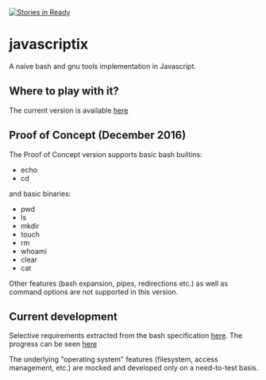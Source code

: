 [![Stories in Ready](https://badge.waffle.io/micul01/javascriptix.png?label=ready&title=Ready)](http://waffle.io/micul01/javascriptix)

# javascriptix

A naive bash and gnu tools implementation in Javascript.

## Where to play with it?
The current version is available [here](https://micul01.github.io/javascriptix)

## Proof of Concept (December 2016)
The Proof of Concept version supports basic bash builtins:
- echo 
- cd

and basic binaries:
- pwd
- ls
- mkdir
- touch
- rm
- whoami
- clear
- cat

Other features (bash expansion, pipes, redirections etc.) as well as command options are not supported in this version. 


## Current development
Selective requirements extracted from the bash specification [here](https://www.gnu.org/software/bash/manual/bash.html).
The progress can be seen [here](https://waffle.io/micul01/javascriptix)

The underlying "operating system" features (filesystem, access management, etc.) are mocked and developed only on a need-to-test basis.
